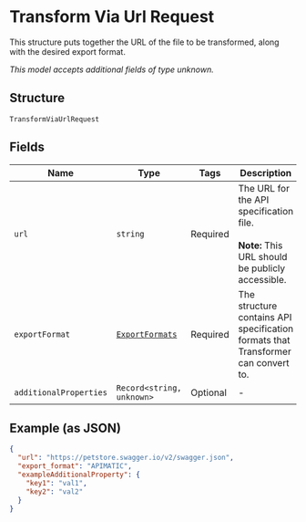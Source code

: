 
# Transform Via Url Request

This structure puts together the URL of the file to be transformed, along with the desired export format.

*This model accepts additional fields of type unknown.*

## Structure

`TransformViaUrlRequest`

## Fields

| Name | Type | Tags | Description |
|  --- | --- | --- | --- |
| `url` | `string` | Required | The URL for the API specification file.<br><br>**Note:** This URL should be publicly accessible. |
| `exportFormat` | [`ExportFormats`](../../doc/models/export-formats.md) | Required | The structure contains API specification formats that Transformer can convert to. |
| `additionalProperties` | `Record<string, unknown>` | Optional | - |

## Example (as JSON)

```json
{
  "url": "https://petstore.swagger.io/v2/swagger.json",
  "export_format": "APIMATIC",
  "exampleAdditionalProperty": {
    "key1": "val1",
    "key2": "val2"
  }
}
```

